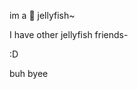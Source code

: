im a 🦑 jellyfish~ 

I have other jellyfish friends- 


:D 


buh byee

<!---
hooman-jellyfish/hooman-jellyfish is a ✨ special ✨ repository because its `README.md` (this file) appears on your GitHub profile.
You can click the Preview link to take a look at your changes.
--->
